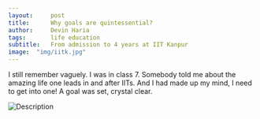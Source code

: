 ```yaml
---
layout:     post
title:      Why goals are quintessential?
author:     Devin Haria
tags: 		life education
subtitle:  	From admission to 4 years at IIT Kanpur
image:  "img/iitk.jpg"  
---
```

<!-- Start Writing Below in Markdown -->

I still remember vaguely. I was in class 7. Somebody told me about the amazing life one leads in and after IITs. And I had made up my mind, I need to get into one! A goal was set, crystal clear. 

![Description](http://devinharia.github.io/blog/img/iitk.jpg)
